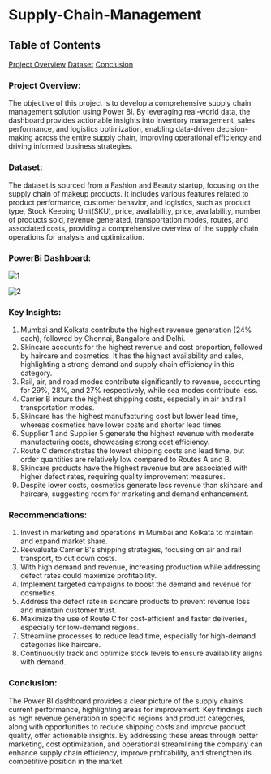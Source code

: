 # Supply-Chain-Management

## Table of Contents
 [Project Overview](#project-overview) [Dataset](#dataset) [Conclusion](#conclusion)

### Project Overview:
The objective of this project is to develop a comprehensive supply chain management solution using Power BI. By leveraging real-world data, the dashboard provides actionable insights into inventory management, sales performance, and logistics optimization, enabling data-driven decision-making across the entire supply chain, improving operational efficiency and driving informed business strategies.

### Dataset:
The dataset is sourced from a Fashion and Beauty startup, focusing on the supply chain of makeup products. It includes various features related to product performance, customer behavior, and logistics, such as product type, Stock Keeping Unit(SKU), price, availability, price, availability, number of products sold, revenue generated, transportation modes, routes, and associated costs, providing a comprehensive overview of the supply chain operations for analysis and optimization.

### PowerBi Dashboard:

![1](https://github.com/user-attachments/assets/f5f346e8-0035-4f9c-9e26-9c5bb8d17345)

![2](https://github.com/user-attachments/assets/3203fc95-35d3-4cd9-a45a-1ff4453572f1)

### Key Insights:
1. Mumbai and Kolkata contribute the highest revenue generation (24% each), followed by Chennai, Bangalore and Delhi.
2. Skincare accounts for the highest revenue and cost proportion, followed by haircare and cosmetics. It has the highest availability and sales, highlighting a strong demand and supply chain efficiency in this category.
3. Rail, air, and road modes contribute significantly to revenue, accounting for 29%, 28%, and 27% respectively, while sea modes contribute less.
4. Carrier B incurs the highest shipping costs, especially in air and rail transportation modes.
5. Skincare has the highest manufacturing cost but lower lead time, whereas cosmetics have lower costs and shorter lead times.
6. Supplier 1 and Supplier 5 generate the highest revenue with moderate manufacturing costs, showcasing strong cost efficiency.
7. Route C demonstrates the lowest shipping costs and lead time, but order quantities are relatively low compared to Routes A and B.
8. Skincare products have the highest revenue but are associated with higher defect rates, requiring quality improvement measures.
9. Despite lower costs, cosmetics generate less revenue than skincare and haircare, suggesting room for marketing and demand enhancement.

### Recommendations:
1. Invest in marketing and operations in Mumbai and Kolkata to maintain and expand market share.
2. Reevaluate Carrier B's shipping strategies, focusing on air and rail transport, to cut down costs.
3. With high demand and revenue, increasing production while addressing defect rates could maximize profitability.
4. Implement targeted campaigns to boost the demand and revenue for cosmetics.
5. Address the defect rate in skincare products to prevent revenue loss and maintain customer trust.
6. Maximize the use of Route C for cost-efficient and faster deliveries, especially for low-demand regions.
7. Streamline processes to reduce lead time, especially for high-demand categories like haircare.
8. Continuously track and optimize stock levels to ensure availability aligns with demand.

### Conclusion:
The Power BI dashboard provides a clear picture of the supply chain’s current performance, highlighting areas for improvement. Key findings such as high revenue generation in specific regions and product categories, along with opportunities to reduce shipping costs and improve product quality, offer actionable insights. By addressing these areas through better marketing, cost optimization, and operational streamlining the company can enhance supply chain efficiency, improve profitability, and strengthen its competitive position in the market.







